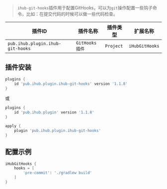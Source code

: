 > `ihub-git-hooks`插件用于配置GitHooks，可以为`git`操作配置一些钩子命令，比如：在提交代码的时候可以做一些代码检查。

| 插件ID | 插件名称 | 插件类型 | 扩展名称 |
|-------|---------|--------|---------|
| `pub.ihub.plugin.ihub-git-hooks` | `GitHooks插件` | `Project` | `iHubGitHooks` |

## 插件安装

```groovy
plugins {
    id 'pub.ihub.plugin.ihub-git-hooks' version '1.1.8'
}
```

或

```groovy
plugins {
    id 'pub.ihub.plugin' version '1.1.8'
}

apply {
    plugin 'pub.ihub.plugin.ihub-git-hooks'
}
```

## 配置示例

```groovy
iHubGitHooks {
    hooks = [
        'pre-commit': './gradlew build'
    ]
}
```